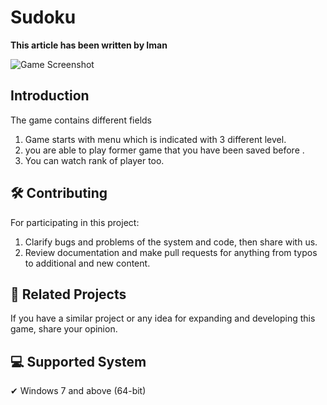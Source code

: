 
# Sudoku  

**This article has been written by Iman**  

![Game Screenshot](path/to/your/image.png)  
## Introduction
The game contains different fields
1. Game starts with menu which is indicated with 3 different level.
2. you are able to play former game that you have been saved before .
3. You can watch rank of player too.
## 🛠️ Contributing  
For participating in this project:  
1. Clarify bugs and problems of the system and code, then share with us.  
2. Review documentation and make pull requests for anything from typos to additional and new content.  

## 🔗 Related Projects  
If you have a similar project or any idea for expanding and developing this game, share your opinion.  

## 💻 Supported System  
✔ Windows 7 and above (64-bit)

